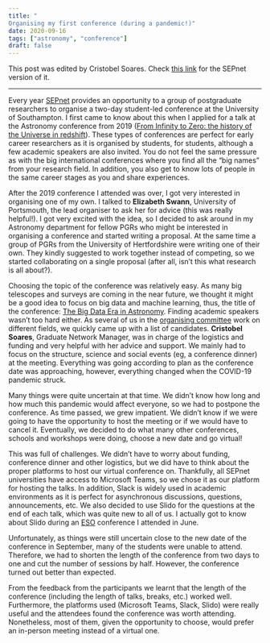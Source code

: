 ```yaml
---
title: "
Organising my first conference (during a pandemic!)"
date: 2020-09-16
tags: ["astronomy", "conference"]
draft: false
---
```

This post was edited by Cristobel Soares. Check [this link](http://www.sepnet.ac.uk/organising-my-first-conference-during-a-pandemic/) for the SEPnet version of it.
___

Every year [SEPnet](http://www.sepnet.ac.uk/) provides an opportunity to a group of postgraduate researchers to organise a two-day student-led conference at the University of Southampton. I first came to know about this when I applied for a talk at the Astronomy conference from 2019 ([From Infinity to Zero: the history of the Universe in redshift](http://www.sepnet.ac.uk/call-for-abstracts-from-infinity-to-zero-the-history-of-the-universe-in-redshift-3-5-april-2019/)). These types of conferences are perfect for early career researchers as it is organised by students, for students, although a few academic speakers are also invited. You do not feel the same pressure as with the big international conferences where you find all the “big names” from your research field. In addition, you also get to know lots of people in the same career stages as you and share experiences.

After the 2019 conference I attended was over, I got very interested in organising one of my own. I talked to **Elizabeth Swann**, University of Portsmouth, the lead organiser to ask her for advice (this was really helpful!). I got very excited with the idea, so I decided to ask around in my Astronomy department for fellow PGRs who might be interested in organising a conference and started writing a proposal. At the same time a group of PGRs from the University of Hertfordshire were writing one of their own. They kindly suggested to work together instead of competing, so we started collaborating on a single proposal (after all, isn’t this what research is all about?).

Choosing the topic of the conference was relatively easy. As many big telescopes and surveys are coming in the near future, we thought it might be a good idea to focus on big data and machine learning, thus, the title of the conference: [The Big Data Era in Astronomy](https://sites.google.com/view/the-big-data-era-in-astronomy/home). Finding academic speakers wasn’t too hard either. As several of us in the [organising committee](https://sites.google.com/view/the-big-data-era-in-astronomy/committee) work on different fields, we quickly came up with a list of candidates. **Cristobel Soares**, Graduate Network Manager, was in charge of the logistics and  funding and very helpful with her advice and support. We mainly had to focus on the structure, science and social events (eg, a conference dinner) at the meeting. Everything was going according to plan as the conference date was approaching, however, everything changed when the COVID-19 pandemic struck.

Many things were quite uncertain at that time. We didn’t know how long and how much this pandemic would affect everyone, so we had to postpone the conference. As time passed, we grew impatient. We didn’t know if we were going to have the opportunity to host the meeting or if we would have to cancel it. Eventually, we decided to do what many other conferences, schools and workshops were doing, choose a new date and go virtual!

This was full of challenges. We didn’t have to worry about funding, conference dinner and other logistics, but we did have to think about the proper platforms to host our virtual conference on. Thankfully, all SEPnet universities have access to Microsoft Teams, so we chose it as our platform for hosting the talks. In addition, Slack is widely used in academic environments as it is perfect for asynchronous discussions, questions, announcements, etc. We also decided to use Slido for the questions at the end of each talk, which was quite new to all of us. I actually got to know about Slido during an [ESO](https://www.eso.org/public/) conference I attended in June.

Unfortunately, as things were still uncertain close to the new date of the conference in September, many of the students were unable to attend. Therefore, we had to shorten the length of the conference from two days to one and cut the number of sessions by half. However, the conference turned out better than expected.

From the feedback from the participants we learnt that the length of the conference (including the length of talks, breaks, etc.) worked well. Furthermore, the platforms used (Microsoft Teams, Slack, Slido) were really useful and the attendees found the conference was worth attending. Nonetheless, most of them, given the opportunity to choose, would prefer an in-person meeting instead of a virtual one.
